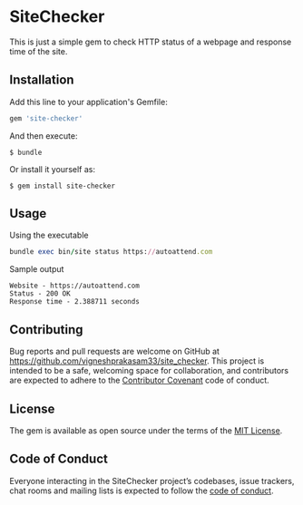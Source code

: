 # SiteChecker

This is just a simple gem to check HTTP status of a webpage and response time of the site.

## Installation

Add this line to your application's Gemfile:

```ruby
gem 'site-checker'
```

And then execute:

    $ bundle

Or install it yourself as:

    $ gem install site-checker

## Usage

Using the executable

```ruby
bundle exec bin/site status https://autoattend.com
```

Sample output

```
Website - https://autoattend.com
Status - 200 OK
Response time - 2.388711 seconds
```


## Contributing

Bug reports and pull requests are welcome on GitHub at https://github.com/vigneshprakasam33/site_checker. This project is intended to be a safe, welcoming space for collaboration, and contributors are expected to adhere to the [Contributor Covenant](http://contributor-covenant.org) code of conduct.

## License

The gem is available as open source under the terms of the [MIT License](http://opensource.org/licenses/MIT).

## Code of Conduct

Everyone interacting in the SiteChecker project’s codebases, issue trackers, chat rooms and mailing lists is expected to follow the [code of conduct](https://github.com/vigneshprakasam33/site_checker/blob/master/CODE_OF_CONDUCT.md).
